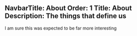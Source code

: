 NavbarTitle: About
Order: 1
Title: About
Description: The things that define us
---
I am sure this was expected to be far more interesting